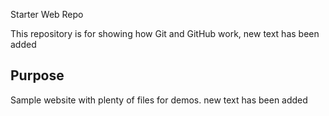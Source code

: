  Starter Web Repo

This repository is for showing how Git and GitHub work, new text has been added

## Purpose

Sample website with plenty of files for demos. new text has been added
